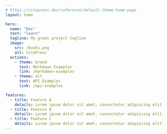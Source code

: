 ```yaml
---
# https://vitepress.dev/reference/default-theme-home-page
layout: home

hero:
  name: "Doc"
  text: "learn"
  tagline: My great project tagline
  image:
    src: /books.png
    alt: VitePress
  actions:
    - theme: brand
      text: Markdown Examples
      link: /markdown-examples
    - theme: alt
      text: API Examples
      link: /api-examples

features:
  - title: Feature A
    details: Lorem ipsum dolor sit amet, consectetur adipiscing elit
  - title: Feature B
    details: Lorem ipsum dolor sit amet, consectetur adipiscing elit
  - title: Feature C
    details: Lorem ipsum dolor sit amet, consectetur adipiscing elit
---
```


<confetti />